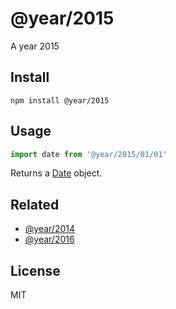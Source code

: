 # @year/2015

A year 2015

## Install

~~~
npm install @year/2015
~~~

## Usage

~~~js
import date from '@year/2015/01/01'
~~~

Returns a [Date](https://developer.mozilla.org/en-US/docs/Web/JavaScript/Reference/Global_Objects/Date) object.

## Related

* [@year/2014](https://github.com/antonmedv/year/tree/master/packages/2014)
* [@year/2016](https://github.com/antonmedv/year/tree/master/packages/2016)

## License

MIT
